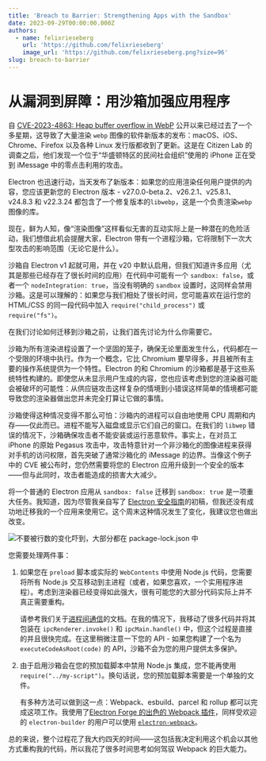 ```yaml
---
title: 'Breach to Barrier: Strengthening Apps with the Sandbox'
date: 2023-09-29T00:00:00.000Z
authors:
  - name: felixrieseberg
    url: 'https://github.com/felixrieseberg'
    image_url: 'https://github.com/felixrieseberg.png?size=96'
slug: breach-to-barrier
---
```


# 从漏洞到屏障：用沙箱加强应用程序

自 [CVE-2023-4863: Heap buffer overflow in WebP](https://chromereleases.googleblog.com/2023/09/stable-channel-update-for-desktop_11.html) 公开以来已经过去了一个多星期，这导致了大量渲染 `webp` 图像的软件新版本的发布：macOS、iOS、Chrome、Firefox 以及各种 Linux 发行版都收到了更新。这是在 Citizen Lab 的调查之后，他们发现一个位于“华盛顿特区的民间社会组织”使用的 iPhone 正在受到 iMessage 中的零点击利用的攻击。

Electron 也迅速行动，当天发布了新版本：如果您的应用渲染任何用户提供的内容，您应该更新您的 Electron 版本 - v27.0.0-beta.2、v26.2.1、v25.8.1、v24.8.3 和 v22.3.24 都包含了一个修复版本的`libwebp`，这是一个负责渲染`webp`图像的库。

现在，鲜为人知，像“渲染图像”这样看似无害的互动实际上是一种潜在的危险活动，我们想借此机会提醒大家，Electron 带有一个进程沙箱，它将限制下一次大型攻击的影响范围（无论它是什么）。

沙箱自 Electron v1 起就可用，并在 v20 中默认启用，但我们知道许多应用（尤其是那些已经存在了很长时间的应用）在代码中可能有一个 `sandbox: false`，或者一个 `nodeIntegration: true`，当没有明确的 `sandbox` 设置时，这同样会禁用沙箱。这是可以理解的：如果您与我们相处了很长时间，您可能喜欢在运行您的 HTML/CSS 的同一段代码中加入 `require("child_process")` 或 `require("fs")`。

在我们讨论如何迁移到沙箱之前，让我们首先讨论为什么你需要它。

沙箱为所有渲染进程设置了一个坚固的笼子，确保无论里面发生什么，代码都在一个受限的环境中执行。作为一个概念，它比 Chromium 要早得多，并且被所有主要的操作系统提供为一个特性。Electron 的和 Chromium 的沙箱都是基于这些系统特性构建的。即使您从未显示用户生成的内容，您也应该考虑到您的渲染器可能会被破坏的可能性：从供应链攻击这样复杂的情境到小错误这样简单的情境都可能导致您的渲染器做出您并未完全打算让它做的事情。

沙箱使得这种情况变得不那么可怕：沙箱内的进程可以自由地使用 CPU 周期和内存——仅此而已。进程不能写入磁盘或显示它们自己的窗口。在我们的 `libwep` 错误的情况下，沙箱确保攻击者不能安装或运行恶意软件。事实上，在对员工 iPhone 的原始 Pegasus 攻击中，攻击特意针对一个非沙箱化的图像进程来获得对手机的访问权限，首先突破了通常沙箱化的 iMessage 的边界。当像这个例子中的 CVE 被公布时，您仍然需要将您的 Electron 应用升级到一个安全的版本——但与此同时，攻击者能造成的损害大大减少。

将一个普通的 Electron 应用从 `sandbox: false` 迁移到 `sandbox: true` 是一项重大任务。我知道，因为尽管我亲自写了 [Electron 安全指南](https://www.electronjs.org/docs/latest/tutorial/security)的初稿，但我还没有成功地迁移我的一个应用来使用它。这个周末这种情况发生了变化，我建议您也做出改变。

![不要被行数的变化吓到，大部分都在 `package-lock.json` 中](https://www.electronjs.org/assets/images/breach-to-barrier-741ae594fea92cc24532491071794e18.png)

您需要处理两件事：

1. 如果您在 `preload` 脚本或实际的 `WebContents` 中使用 Node.js 代码，您需要将所有 Node.js 交互移动到主进程（或者，如果您喜欢，一个实用程序进程）。考虑到渲染器已经变得如此强大，很有可能您的大部分代码实际上并不真正需要重构。

   请参考我们关于[进程间通信](https://www.electronjs.org/docs/latest/tutorial/ipc)的文档。在我的情况下，我移动了很多代码并将其包装在 `ipcRenderer.invoke()` 和 `ipcMain.handle()` 中，但这个过程是直接的并且很快完成。在这里稍微注意一下您的 API - 如果您构建了一个名为 `executeCodeAsRoot(code)` 的 API，沙箱不会为您的用户提供太多保护。

2. 由于启用沙箱会在您的预加载脚本中禁用 Node.js 集成，您不能再使用 `require("../my-script")`。换句话说，您的预加载脚本需要是一个单独的文件。

   有多种方法可以做到这一点：Webpack、esbuild、parcel 和 rollup 都可以完成这项工作。我使用了[Electron Forge 的出色的 Webpack 插件](https://www.electronforge.io/config/plugins/webpack)，同样受欢迎的 `electron-builder` 的用户可以使用 [`electron-webpack`](https://webpack.electron.build/)。

总的来说，整个过程花了我大约四天的时间——这包括我决定利用这个机会以其他方式重构我的代码，所以我花了很多时间思考如何驾驭 Webpack 的巨大能力。